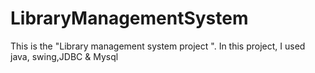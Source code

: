 # LibraryManagementSystem
This is the "Library management system project ". In this project, I used java, swing,JDBC &amp; Mysql

